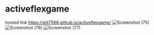 # activeflexgame
hosted link https://ajit7568.github.io/activeflexgame/
![Screenshot (75)](https://github.com/ajit7568/activeflexgame/assets/104454960/d739046c-ca13-49b0-9562-dce40169bbd5)
![Screenshot (76)](https://github.com/ajit7568/activeflexgame/assets/104454960/db769c87-7c1a-4147-98f9-c8be6d676ff4)
![Screenshot (77)](https://github.com/ajit7568/activeflexgame/assets/104454960/1d48158d-bbb8-4610-9c3c-dfb88bc52bfc)
